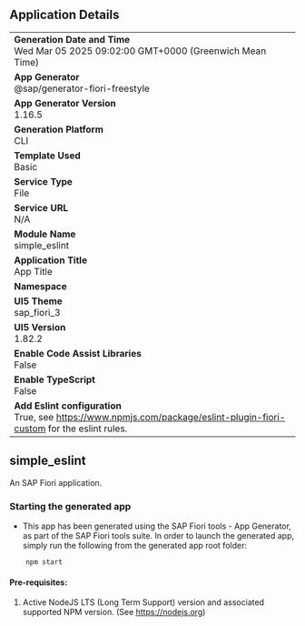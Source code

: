 ## Application Details
|               |
| ------------- |
|**Generation Date and Time**<br>Wed Mar 05 2025 09:02:00 GMT+0000 (Greenwich Mean Time)|
|**App Generator**<br>@sap/generator-fiori-freestyle|
|**App Generator Version**<br>1.16.5|
|**Generation Platform**<br>CLI|
|**Template Used**<br>Basic|
|**Service Type**<br>File|
|**Service URL**<br>N/A|
|**Module Name**<br>simple_eslint|
|**Application Title**<br>App Title|
|**Namespace**<br>|
|**UI5 Theme**<br>sap_fiori_3|
|**UI5 Version**<br>1.82.2|
|**Enable Code Assist Libraries**<br>False|
|**Enable TypeScript**<br>False|
|**Add Eslint configuration**<br>True, see https://www.npmjs.com/package/eslint-plugin-fiori-custom for the eslint rules.|

## simple_eslint

An SAP Fiori application.

### Starting the generated app

-   This app has been generated using the SAP Fiori tools - App Generator, as part of the SAP Fiori tools suite.  In order to launch the generated app, simply run the following from the generated app root folder:

```
    npm start
```

#### Pre-requisites:

1. Active NodeJS LTS (Long Term Support) version and associated supported NPM version.  (See https://nodejs.org)


